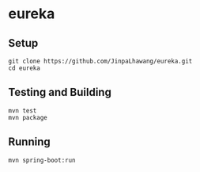 # eureka

## Setup

```
git clone https://github.com/JinpaLhawang/eureka.git
cd eureka
```

## Testing and Building

```
mvn test
mvn package
```

## Running

```
mvn spring-boot:run
```
